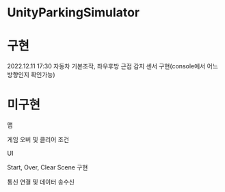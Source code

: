 # UnityParkingSimulator

# 구현

  2022.12.11 17:30 자동차 기본조작, 좌우후방 근접 감지 센서 구현(console에서 어느방향인지 확인가능)


# 미구현
  
  맵
  
  게임 오버 및 클리어 조건
  
  UI
  
  Start, Over, Clear Scene 구현
  
  통신 연결 및 데이터 송수신
